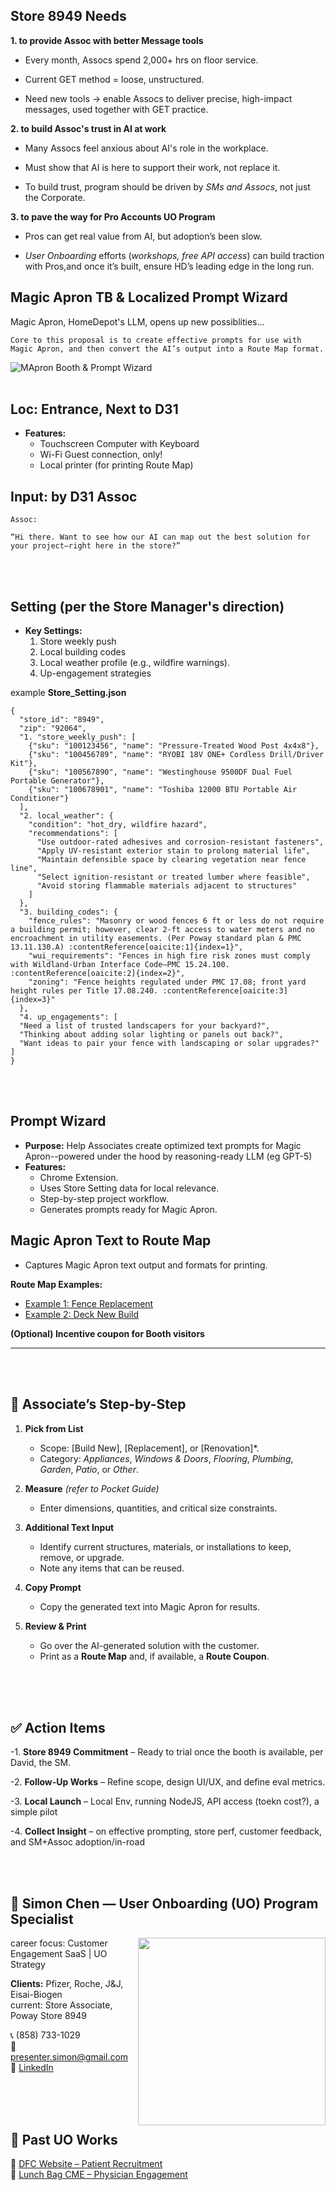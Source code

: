 ## Store 8949 Needs

**1. to provide Assoc with better Message tools**

  - Every month, Assocs spend 2,000+ hrs on floor service.

  - Current GET method = loose, unstructured.

  - Need new tools → enable Assocs to deliver precise, high-impact messages, used together with GET practice.

**2. to build Assoc's trust in AI at work**

  - Many Assocs feel anxious about AI's role in the workplace.

  - Must show that AI is here to support their work, not replace it.

  - To build trust, program should be driven by *SMs and Assocs*, not just the Corporate.

**3. to pave the way for Pro Accounts UO Program**

  - Pros can get real value from AI, but adoption’s been slow.

  - *User Onboarding* efforts (*workshops, free API access*) can build traction with Pros,and once it’s built, ensure HD’s leading edge in the long run.

##  Magic Apron TB & Localized Prompt Wizard

Magic Apron, HomeDepot's LLM, opens up new possiblities...

```
Core to this proposal is to create effective prompts for use with Magic Apron, and then convert the AI’s output into a Route Map format.
```

![MApron Booth & Prompt Wizard](schematic_line_drawing.png)
<br>
<br>


## Loc: Entrance, Next to D31

- **Features:**  
  - Touchscreen Computer with Keyboard
  - Wi-Fi Guest connection, only!
  - Local printer (for printing Route Map)


## Input: by D31 Assoc
```
Assoc: 

“Hi there. Want to see how our AI can map out the best solution for your project—right here in the store?”

```
<br>
<br>

## Setting (per the Store Manager's direction)
- **Key Settings:**  
  1. Store weekly push  
  2. Local building codes  
  3. Local weather profile (e.g., wildfire warnings).  
  4. Up-engagement strategies
 
example **Store_Setting.json**
```
{
  "store_id": "8949",
  "zip": "92064",
  "1. "store_weekly_push": [
    {"sku": "100123456", "name": "Pressure-Treated Wood Post 4x4x8"},
    {"sku": "100456789", "name": "RYOBI 18V ONE+ Cordless Drill/Driver Kit"},
    {"sku": "100567890", "name": "Westinghouse 9500DF Dual Fuel Portable Generator"},
    {"sku": "100678901", "name": "Toshiba 12000 BTU Portable Air Conditioner"}
  ],
  "2. local_weather": {
    "condition": "hot_dry, wildfire hazard",
    "recommendations": [
      "Use outdoor-rated adhesives and corrosion-resistant fasteners",
      "Apply UV-resistant exterior stain to prolong material life",
      "Maintain defensible space by clearing vegetation near fence line",
      "Select ignition-resistant or treated lumber where feasible",
      "Avoid storing flammable materials adjacent to structures"
    ]
  },
  "3. building_codes": {
    "fence_rules": "Masonry or wood fences 6 ft or less do not require a building permit; however, clear 2-ft access to water meters and no encroachment in utility easements. (Per Poway standard plan & PMC 13.11.130.A) :contentReference[oaicite:1]{index=1}",
    "wui_requirements": "Fences in high fire risk zones must comply with Wildland-Urban Interface Code—PMC 15.24.100. :contentReference[oaicite:2]{index=2}",
    "zoning": "Fence heights regulated under PMC 17.08; front yard height rules per Title 17.08.240. :contentReference[oaicite:3]{index=3}"
  },
  "4. up_engagements": [
  "Need a list of trusted landscapers for your backyard?",
  "Thinking about adding solar lighting or panels out back?",
  "Want ideas to pair your fence with landscaping or solar upgrades?"
]
}

```

<br>
<br>


## Prompt Wizard
- **Purpose:** Help Associates create optimized text prompts for Magic Apron--powered under the hood by reasoning-ready LLM (eg GPT-5)  
- **Features:**  
  - Chrome Extension.  
  - Uses Store Setting data for local relevance.  
  - Step-by-step project workflow.  
  - Generates prompts ready for Magic Apron.
  
## Magic Apron Text to Route Map
  - Captures Magic Apron text output and formats for printing.

**Route Map Examples:**  
- [Example 1: Fence Replacement](RouteMap_FenceReplace.md)  
- [Example 2: Deck New Build](RouteMap_DeckBuild.md)

**(Optional) Incentive coupon for Booth visitors**

---
<br>
<br>

## 🧩 Associate’s Step-by-Step

1. **Pick from List**  
   - Scope: [Build New], [Replacement], or [Renovation]*.  
   - Category: *Appliances*, *Windows & Doors*, *Flooring*, *Plumbing*, *Garden*, *Patio*, or *Other*.  

2. **Measure** *(refer to Pocket Guide)*  
   - Enter dimensions, quantities, and critical size constraints.  

3. **Additional Text Input**  
   - Identify current structures, materials, or installations to keep, remove, or upgrade.  
   - Note any items that can be reused.  

4. **Copy Prompt**    
   - Copy the generated text into Magic Apron for results.  

5. **Review & Print**  
   - Go over the AI-generated solution with the customer.  
   - Print as a **Route Map** and, if available, a **Route Coupon**.

<br>
<br>
<br>

## ✅ Action Items

-1. **Store 8949 Commitment** – Ready to trial once the booth is available, per David, the SM. 

-2. **Follow-Up Works** – Refine scope, design UI/UX, and define eval metrics.

-3. **Local Launch** – Local Env, running NodeJS, API access (toekn cost?), a simple pilot

-4. **Collect Insight** – on effective prompting, store perf, customer feedback, and SM+Assoc adoption/in-road

<br>
<br>

## 👤 Simon Chen — User Onboarding (UO) Program Specialist  
<img src="https://media.licdn.com/dms/image/v2/C5603AQH27wV2BY9YMA/profile-displayphoto-shrink_800_800/profile-displayphoto-shrink_800_800/0/1636338982903?e=1756339200&v=beta&t=ZMYnUHe4BygYpMFHdyjttsYB0ZEifyZQawYvj3raww0" width="300" align="right">

career focus: Customer Engagement SaaS | UO Strategy

**Clients:** Pfizer, Roche, J&J, Eisai-Biogen  
current: Store Associate, Poway Store 8949

📞 (858) 733-1029  
📧 presenter.simon@gmail.com  
🔗 [LinkedIn](https://www.linkedin.com/in/hsienchen/) 

<br>
<br>
<br>

## 🎯 Past UO Works

🔗 [DFC Website – Patient Recruitment](past_UO_cases.md#dfc-website--patient-recruitment)  
🔗 [Lunch Bag CME – Physician Engagement](past_UO_cases.md#lunch-bag-cme--physician-engagement)


